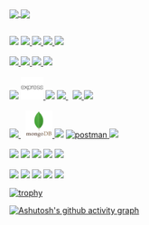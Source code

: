 <a href="https://github.com/anuraghazra/github-readme-stats">
    <img align="center" src="https://github-readme-stats.vercel.app/api?username=vishnuxx&count_private=true,show_icons=true&theme=city_lights" />
</a>
<a href="https://github.com/anuraghazra/convoychat">
  <img align="center" src="https://github-readme-stats.vercel.app/api/top-langs/?username=vishnuxx&layout=compact&theme=city_lights" />
</a>


<p align="left"> 
    <br>
     <img src="https://img.icons8.com/color/48/000000/kotlin.png"/>
     <a href="https://developer.mozilla.org/en-US/docs/Web/JavaScript" target="_blank"> <img src="https://img.icons8.com/color/48/000000/javascript.png"/> </a> 
     <a href="https://www.python.org" target="_blank"> <img src="https://img.icons8.com/color/48/000000/python.png"/> </a> 
     <a href="https://www.java.com" target="_blank"> <img src="https://img.icons8.com/color/48/000000/java-coffee-cup-logo.png"/> </a>
     <img src="https://img.icons8.com/color/48/000000/c-programming.png"/>
    </br>
    <br>
     <a href="https://www.w3.org/html/" target="_blank"> <img src="https://img.icons8.com/color/48/000000/html-5.png"/> </a> 
     <a href="https://www.w3schools.com/css/" target="_blank"> <img src="https://img.icons8.com/color/48/000000/css3.png"/> </a> 
     <a href="https://getbootstrap.com" target="_blank"> <img src="https://img.icons8.com/color/48/000000/bootstrap.png"/> </a>  
     <a href="https://reactjs.org/" target="_blank"> <img src="https://img.icons8.com/color/48/000000/react-native.png"/> </a> 
    </br>
    <br>
     <img src="https://img.icons8.com/color/48/000000/php.png"/>
     <a href="https://expressjs.com" target="_blank"> <img src="https://raw.githubusercontent.com/devicons/devicon/master/icons/express/express-original-wordmark.svg" alt="express" width="40" height="40"/> </a>
     <img src="https://img.icons8.com/color/48/000000/django.png"/>
     <a style="padding-right:8px;" href="https://nodejs.org" target="_blank"> <img src="https://img.icons8.com/color/48/000000/nodejs.png"/> </a> 
     <a href="https://firebase.google.com/" target="_blank"> <img src="https://img.icons8.com/color/48/000000/firebase.png"/> </a> 
     <img src="https://img.icons8.com/color/48/000000/google-cloud.png"/>    
    </br>
     <br>
     <a style="padding-right:8px;" href="https://www.mysql.com/" target="_blank"> <img src="https://img.icons8.com/fluent/50/000000/mysql-logo.png"/> </a>
    <a href="https://www.mongodb.com/" target="_blank"> <img src="https://raw.githubusercontent.com/devicons/devicon/master/icons/mongodb/mongodb-original-wordmark.svg" alt="mongodb" width="48" height="48"/> </a> 
     <img src="https://img.icons8.com/color/48/000000/npm.png"/>
     <a href="https://postman.com" target="_blank"> <img src="https://www.vectorlogo.zone/logos/getpostman/getpostman-icon.svg" alt="postman" width="45" height="45"/> </a>   
    <a href="https://git-scm.com/" target="_blank"> <img src="https://img.icons8.com/color/48/000000/git.png"/> </a>  
   </br>
    <br>
    <img src="https://img.icons8.com/color/48/000000/figma--v1.png"/>
    <img src="https://img.icons8.com/color/48/000000/kinemaster.png"/>
     <img src="https://img.icons8.com/color/48/000000/picsart.png"/>
    <img src="https://img.icons8.com/color/48/000000/adobe-lightroom--v1.png"/>
    <img src="https://img.icons8.com/color/48/000000/blender-3d.png"/>
    </br>
    <br>
      <img src="https://img.icons8.com/color/48/000000/android-studio--v3.png"/>
      <img src="https://img.icons8.com/color/48/000000/fl-studio.png"/>
      <img src="https://img.icons8.com/color/48/000000/visual-studio-code-2019.png"/>
      <img src="https://img.icons8.com/color/48/000000/pycharm.png"/>
      <img src="https://img.icons8.com/color/48/000000/xcode.png"/>
    </br>
</p>


[![trophy](https://github-profile-trophy.vercel.app/?username=Vishnuxx&theme=gruvbox)](https://github.com/ryo-ma/github-profile-trophy)


[![Ashutosh's github activity graph](https://activity-graph.herokuapp.com/graph?username=Vishnuxx&theme=redical)](https://github.com/ashutosh00710/github-readme-activity-graph)
